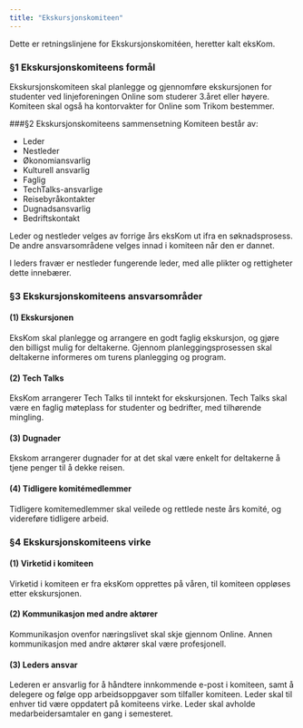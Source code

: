 ```yaml
---
title: "Ekskursjonskomiteen"
---
```


Dette er retningslinjene for Ekskursjonskomitéen, heretter kalt eksKom.

### §1 Ekskursjonskomiteens formål
Ekskursjonskomiteen skal planlegge og gjennomføre ekskursjonen for studenter ved linjeforeningen Online som studerer 3.året eller høyere. Komiteen skal også ha kontorvakter for Online som Trikom bestemmer.

###§2 Ekskursjonskomiteens sammensetning
Komiteen består av:

- Leder  
- Nestleder  
- Økonomiansvarlig  
- Kulturell ansvarlig  
- Faglig  
- TechTalks-ansvarlige  
- Reisebyråkontakter  
- Dugnadsansvarlig  
- Bedriftskontakt  

Leder og nestleder velges av forrige års eksKom ut ifra en søknadsprosess. De andre ansvarsområdene velges innad i komiteen når den er dannet.    

I leders fravær er nestleder fungerende leder, med alle plikter og rettigheter dette innebærer.

### §3 Ekskursjonskomiteens ansvarsområder
#### (1) Ekskursjonen
EksKom skal planlegge og arrangere en godt faglig ekskursjon, og gjøre den billigst mulig for deltakerne. Gjennom planleggingsprosessen skal deltakerne informeres om turens planlegging og program. 

#### (2) Tech Talks
EksKom arrangerer Tech Talks til inntekt for ekskursjonen. Tech Talks skal være en faglig møteplass for studenter og bedrifter, med tilhørende mingling. 

#### (3) Dugnader
Ekskom arrangerer dugnader for at det skal være enkelt for deltakerne å tjene penger til å dekke reisen.

#### (4) Tidligere komitémedlemmer
Tidligere komitemedlemmer skal veilede og rettlede neste års komité, og videreføre tidligere arbeid. 

### §4 Ekskursjonskomiteens virke
#### (1) Virketid i komiteen
Virketid i komiteen er fra eksKom opprettes på våren, til komiteen oppløses etter ekskursjonen. 

#### (2) Kommunikasjon med andre aktører
Kommunikasjon ovenfor næringslivet skal skje gjennom Online. Annen kommunikasjon med andre aktører skal være profesjonell.  

#### (3) Leders ansvar
Lederen er ansvarlig for å håndtere innkommende e-post i komiteen, samt å delegere og følge opp arbeidsoppgaver som tilfaller komiteen. Leder skal til enhver tid være oppdatert på komiteens virke. Leder skal avholde medarbeidersamtaler en gang i semesteret.